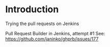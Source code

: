 # Introduction 

Trying the pull requests on Jenkins

Pull Request Builder in Jenkins, attempt #1
See: https://github.com/janinko/ghprb/issues/177
